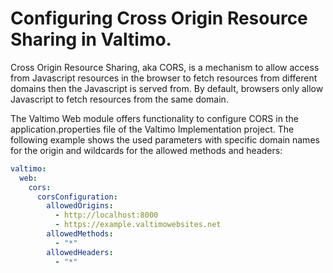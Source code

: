 # Configuring Cross Origin Resource Sharing in Valtimo.
Cross Origin Resource Sharing, aka CORS, is a mechanism to allow access from Javascript resources in the 
browser to fetch resources from different domains then the Javascript is served from. By default, browsers only allow
Javascript to fetch resources from the same domain.

The Valtimo Web module offers functionality to configure CORS in the application.properties file of the Valtimo 
Implementation project. The following example shows the used parameters with specific domain names for the origin and
wildcards for the allowed methods and headers:
```yaml
valtimo:
  web:
    cors:
      corsConfiguration:
        allowedOrigins:
          - http://localhost:8000
          - https://example.valtimowebsites.net
        allowedMethods:
          - "*"
        allowedHeaders:
          - "*"
```
